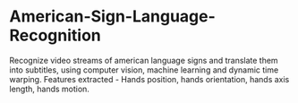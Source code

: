 # American-Sign-Language-Recognition
Recognize video streams of american language signs and translate them into subtitles, using computer vision, machine learning and dynamic time warping.
Features extracted - Hands position, hands orientation, hands axis length, hands motion.
